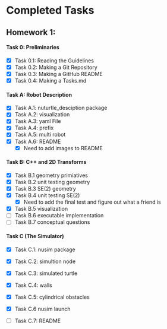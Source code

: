 # Completed Tasks
## Homework 1:
#### Task 0: Preliminaries
- [x] Task 0.1: Reading the Guidelines
- [x] Task 0.2: Making a Git Repository
- [x] Task 0.3: Making a GitHub README
- [x] Task 0.4: Making a Tasks.md
#### Task A: Robot Description
- [x] Task A.1: nuturtle_desciption package
- [x] Task A.2: visualization
- [x] Task A.3: yaml File 
- [x] Task A.4: prefix
- [x] Task A.5: multi robot
- [x] Task A.6: README
     - [x] Need to add images to README
#### Task B: C++ and 2D Transforms
- [x] Task B.1 geometry primiatives
- [x] Task B.2 unit testing geometry 
- [x] Task B.3 SE(2) geometry 
- [x] Task B.4 unit testing SE(2)
     - [x] Need to add the final test and figure out what a friend is 
- [x] Task B.5 visualization
- [ ] Task B.6 executable implementation 
- [ ] Task B.7 conceptual questions

#### Task C (The Simulator)
- [x] Task C.1: nusim package
- [x] Task C.2: simultion node
- [x] Task C.3: simulated turtle 
- [x] Task C.4: walls
- [x] Task C.5: cylindrical obstacles
- [x] Task C.6 nusim launch
- [ ] Task C.7: README

 